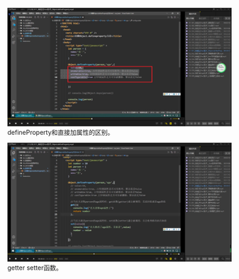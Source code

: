 ![](./img/2022-01-18-14-21-22.png)      
defineProperty和直接加属性的区别。      

![](./img/2022-01-18-14-35-49.png)      
getter setter函数。